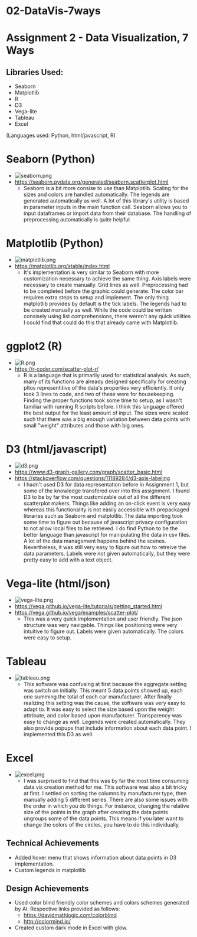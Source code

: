 # 02-DataVis-7ways

Assignment 2 - Data Visualization, 7 Ways  
===

## Libraries Used:
- Seaborn
- Matplotlib
- R
- D3
- Vega-lite
- Tableau
- Excel

(Languages used: Python, html/javascript, R)

# Seaborn (Python)
- ![seaborn.png](https://github.com/wtt102/02-datavis-7ways/blob/main/seaborn.png)
- https://seaborn.pydata.org/generated/seaborn.scatterplot.html﻿
  - Seaborn is a bit more consise to use than Matplotlib. Scaling for the sizes and colors are handled automatically. The legends are generated automatically as well. A lot of this library's utility is based in parameter inputs in the main function call. Seaborn allows you to input dataframes or import data from their database. The handling of preprocessing automatically is quite helpful
# Matplotlib (Python)
- ![matplotlib.png](https://github.com/wtt102/02-datavis-7ways/blob/main/matplotlib.png)
- https://matplotlib.org/stable/index.html
  - It's implementation is very similar to Seaborn with more customization necessary to achieve the same thing. Axis labels were necessary to create manually. Grid lines as well. Preprocessing had to be completed before the graphic could generate. The color bar requires extra steps to setup and implement. The only thing matplotlib provides by default is the tick labels. The legends had to be created manually as well. While the code could be written consisely using list comprehensions, there weren't any quick utilities I could find that could do this that already came with Matplotlib.
# ggplot2 (R)
- ![R.png](https://github.com/wtt102/02-datavis-7ways/blob/main/R.png)
- https://r-coder.com/scatter-plot-r/﻿
  - R is a language that is primarily used for statistical analysis. As such, many of its functions are already designed specifically for creating pltos representitive of the data's properties very efficiently. It only took 3 lines to code, and two of these were for housekeeping. Finding the proper functions took some time to setup, as I wasn't familiar with running R scripts before. I think this language offered the best output for the least amount of input. The sizes were scaled such that there was a big enough variation between data points with small "weight" attributes and those with big ones.
# D3 (html/javascript)
- ![d3.png](https://github.com/wtt102/02-datavis-7ways/blob/main/d3.png)
- https://www.d3-graph-gallery.com/graph/scatter_basic.html
- https://stackoverflow.com/questions/11189284/d3-axis-labeling﻿
  - I hadn't used D3 for data representation before in Assignment 1, but some of the knowledge transfered over into this assignment. I found D3 to be by far the most customizable out of all the different scatterplot makers. Things like adding an on-click event is very easy whereas this functionality is not easily accessible with prepackaged libraries such as Seaborn and matplotlib. The data importing took some time to figure out because of javascript privacy configuration to not allow local files to be retrieved. I do find Python to be the better language than javascript for manipulating the data in csv files. A lot of the data management happens behind the scenes. Nevertheless, it was still very easy to figure out how to retreive the data parameters. Labels were not given automatically, but they were pretty easy to add with a text object.
# Vega-lite (html/json)
- ![vega-lite.png](https://github.com/wtt102/02-datavis-7ways/blob/main/vega-lite.png)
- https://vega.github.io/vega-lite/tutorials/getting_started.html
- https://vega.github.io/vega/examples/scatter-plot/﻿
  - This was a very quick implementation and user friendly. The json structure was very navigable. Things like positioning were very intuitive to figure out. Labels were given automatically. The colors were easy to setup.
# Tableau
- ![tableau.png](https://github.com/wtt102/02-datavis-7ways/blob/main/tableau.png)
  - This software was confusing at first because the aggregate setting was switch on initially. This meant 5 data points showed up, each one summing the total of each car manufacturer. After finally realizing this setting was the cause, the software was very easy to adapt to. It was easy to select the size based upon the weight attribute, and color based upon manufacturer. Transparency was easy to change as well. Legends were created automatically. They also provide popups that include information about each data point. I implemented this D3 as well.
# Excel
- ![excel.png](https://github.com/wtt102/02-datavis-7ways/blob/main/excel.png)
  - I was surprised to find that this was by far the most time consuming data vis creation method for me. This software was also a bit tricky at first. I settled on sorting the columns by manufacturer type, then manually adding 5 different series. There are also some issues with the order in which you do things. For instance, changing the relative size of the points in the graph after creating the data points ungroups some of the data points. This means if you later want to change the colors of the circles, you have to do this individually.

## Technical Achievements
- Added hover menu that shows information about data points in D3 implementation.
- Custom legends in matplotlib

## Design Achievements
- Used color blind friendly color schemes and colors schemes generated by AI. Respective links provided as follows:
  - https://davidmathlogic.com/colorblind
  - http://colormind.io/
- Created custom dark mode in Excel with glow.
